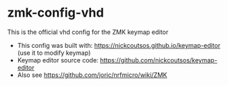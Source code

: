 # zmk-config-vhd

This is the official vhd config for the ZMK keymap editor

* This config was built with: https://nickcoutsos.github.io/keymap-editor (use it to modify keymap)
* Keymap editor source code: https://github.com/nickcoutsos/keymap-editor
* Also see https://github.com/joric/nrfmicro/wiki/ZMK
